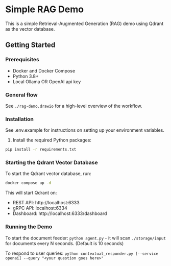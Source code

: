 # Simple RAG Demo

This is a simple Retrieval-Augmented Generation (RAG) demo using Qdrant as the vector database.

## Getting Started

### Prerequisites

- Docker and Docker Compose
- Python 3.8+
- Local Ollama OR OpenAI api key

### General flow

See `./rag-demo.drawio` for a high-level overview of the workflow.

### Installation

See .env.example for instructions on setting up your environment variables.

1. Install the required Python packages:

```bash
pip install -r requirements.txt
```

### Starting the Qdrant Vector Database

To start the Qdrant vector database, run:

```bash
docker compose up -d
```

This will start Qdrant on:
- REST API: http://localhost:6333
- gRPC API: localhost:6334
- Dashboard: http://localhost:6333/dashboard

### Running the Demo
 
To start the document feeder: `python agent.py` - it will scan `./storage/input` for documents every N seconds. (Default is 10 seconds)

To respond to user queries: `python contextual_responder.py [--service openai] --query "<your question goes here>"`